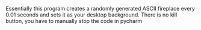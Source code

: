 Essentially this program creates a randomly generated ASCII fireplace every 0.01 seconds and sets it as your desktop background. 
There is no kill button, you have to manually stop the code in pycharm
